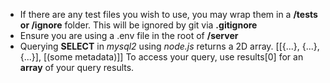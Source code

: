 - If there are any test files you wish to use, you may wrap them in a **/tests or /ignore** folder. This will be
ignored by git via **.gitignore**
- Ensure you are using a .env file in the root of **/server**
- Querying **SELECT** in *mysql2* using *node.js* returns a 2D array. 
[[{...}, {...}, {...}], [(some metadata)]]
To access your query, use results[0] for an **array** of
your query results.